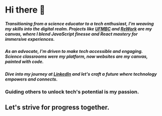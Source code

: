 # Hi there 👋

##### Transitioning from a science educator to a tech enthusiast, I'm weaving my skills into the digital realm. Projects like [UFMBC](https://ufmbc.org) and [ReWork](https://reworkbywj.com) are my canvas, where I blend JavaScript finesse and React mastery for immersive experiences.

##### As an advocate, I'm driven to make tech accessible and engaging. Science classrooms were my platform, now websites are my canvas, painted with code.

##### Dive into my journey at [LinkedIn](https://www.linkedin.com/in/wynstona-jackreece/) and let's craft a future where technology empowers and connects. 

### Guiding others to unlock tech's potential is my passion. 

## Let's strive for progress together.
